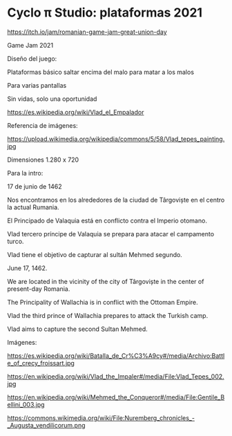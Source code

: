 # Cyclo π Studio: plataformas 2021

https://itch.io/jam/romanian-game-jam-great-union-day

Game Jam 2021

Diseño del juego:

Plataformas básico saltar encima del malo para matar a los malos

Para varias pantallas

Sin vidas, solo una oportunidad

https://es.wikipedia.org/wiki/Vlad_el_Empalador 

Referencia de imágenes:

https://upload.wikimedia.org/wikipedia/commons/5/58/Vlad_tepes_painting.jpg


Dimensiones 1.280 x 720

Para la intro:

17 de junio de 1462

Nos encontramos en los alrededores de la ciudad de Târgoviște en el centro la actual Rumania.

El Principado de Valaquia está en conflicto contra el Imperio otomano.

Vlad tercero príncipe de Valaquia se prepara para atacar el campamento turco.

Vlad tiene el objetivo de capturar al sultán Mehmed segundo.


June 17, 1462.

We are located in the vicinity of the city of Târgoviște in the center of present-day Romania.

The Principality of Wallachia is in conflict with the Ottoman Empire.

Vlad the third prince of Wallachia prepares to attack the Turkish camp.

Vlad aims to capture the second Sultan Mehmed.

Imágenes:

https://es.wikipedia.org/wiki/Batalla_de_Cr%C3%A9cy#/media/Archivo:Battle_of_crecy_froissart.jpg

https://en.wikipedia.org/wiki/Vlad_the_Impaler#/media/File:Vlad_Tepes_002.jpg

https://en.wikipedia.org/wiki/Mehmed_the_Conqueror#/media/File:Gentile_Bellini_003.jpg

https://commons.wikimedia.org/wiki/File:Nuremberg_chronicles_-_Augusta_vendilicorum.png

